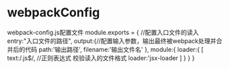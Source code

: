 # webpackConfig
webpack-config.js配置文件
module.exports = {
    //配置入口文件的读入
    entry:"入口文件的路径",
    output:{//配置输入参数，输出最终被webpack处理并合并后的代码
      path:'输出路径',
      filename:'输出文件名'
    },
      module:{
          loader:{
              [
                text:/\.js$/,  //正则表达式 校验读入的文件格式
                loader:'jsx-loader
              ]
          }
      }
}
